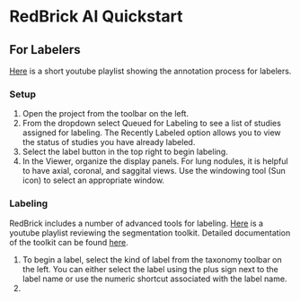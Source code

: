 # RedBrick AI Quickstart

## For Labelers
[Here](https://www.youtube.com/watch?v=cl7oTHeIhsc&list=PLjI4V6WYNAyS9PGIYVabokPNri_wLeYAQ) is a short youtube playlist showing the annotation process for labelers.

### Setup
1. Open the project from the toolbar on the left.
1. From the dropdown select Queued for Labeling to see a list of studies assigned for labeling. The Recently Labeled option allows you to view the status of studies you have already labeled.  
1. Select the label button in the top right to begin labeling.
1. In the Viewer, organize the display panels. For lung nodules, it is helpful to have axial, coronal, and saggital views. Use the windowing tool (Sun icon) to select an appropriate window.

### Labeling
RedBrick includes a number of advanced tools for labeling. [Here](https://www.youtube.com/watch?v=wsDFtPv64IM&list=PLjI4V6WYNAyTuh9PWDKF_N8k2lEdD47qz) is a youtube playlist reviewing the segmentation toolkit. Detailed documentation of the toolkit can be found [here](https://docs.redbrickai.com/annotation-and-viewer/segmentation/segmentation-tools).
1. To begin a label, select the kind of label from the taxonomy toolbar on the left. You can either select the label using the plus sign next to the label name or use the numeric shortcut associated with the label name.
2. 
